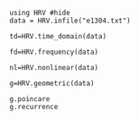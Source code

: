 ```@example 1
using HRV #hide
data = HRV.infile("e1304.txt")
```
```@example 1
td=HRV.time_domain(data)
```
```@example 1
fd=HRV.frequency(data)
```
```@example 1
nl=HRV.nonlinear(data)
```
```@example 1
g=HRV.geometric(data)
```
```@example 1
g.poincare
g.recurrence
```
